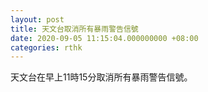 ```yaml
---
layout: post
title: 天文台取消所有暴雨警告信號
date: 2020-09-05 11:15:04.000000000 +08:00
categories: rthk
---
```


天文台在早上11時15分取消所有暴雨警告信號。
